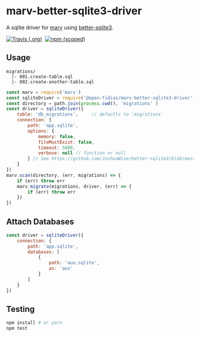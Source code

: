 # marv-better-sqlite3-driver

A sqlite driver for [marv](https://www.npmjs.com/package/marv) using
[better-sqlite3](https://github.com/JoshuaWise/better-sqlite3).

[![Travis (.org)](https://img.shields.io/travis/open-fidias/marv-better-sqlite3-driver.svg?style=for-the-badge)](https://travis-ci.com/open-fidias/marv-better-sqlite3-driver.svg?branch=master)&nbsp;
[![npm (scoped)](https://img.shields.io/npm/v/@open-fidias/marv-better-sqlite3-driver.svg?style=for-the-badge)](https://www.npmjs.com/package/@open-fidias/marv-better-sqlite3-driver)

## Usage

```
migrations/
  |- 001.create-table.sql
  |- 002.create-another-table.sql
```

```js
const marv = require('marv')
const sqliteDriver = require('@open-fidias/marv-better-sqlite3-driver')
const directory = path.join(process.cwd(), 'migrations' )
const driver = sqliteDriver({
    table: 'db_migrations',     // defaults to 'migrations'
    connection: {
        path: 'app.sqlite',
        options: {
            memory: false,
            fileMustExist: false,
            timeout: 5000,
            verbose: null // function or null
        } // See https://github.com/JoshuaWise/better-sqlite3/blob/master/docs/api.md#new-databasepath-options
    }
})
marv.scan(directory, (err, migrations) => {
    if (err) throw err
    marv.migrate(migrations, driver, (err) => {
        if (err) throw err
    })
})
```

## Attach Databases

```js
const driver = sqliteDriver({
    connection: {
        path: 'app.sqlite',
        databases: [
            {
                path: 'aux.sqlite',
                as: 'aux'
            }
        ]
    }
})
```

## Testing

```bash
npm install # or yarn
npm test
```
